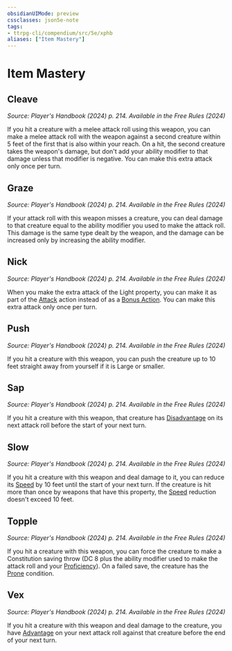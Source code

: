 ```yaml
---
obsidianUIMode: preview
cssclasses: json5e-note
tags:
- ttrpg-cli/compendium/src/5e/xphb
aliases: ["Item Mastery"]
---
```

# Item Mastery

## Cleave
_Source: Player's Handbook (2024) p. 214. Available in the Free Rules (2024)_

If you hit a creature with a melee attack roll using this weapon, you can make a melee attack roll with the weapon against a second creature within 5 feet of the first that is also within your reach. On a hit, the second creature takes the weapon's damage, but don't add your ability modifier to that damage unless that modifier is negative. You can make this extra attack only once per turn.

## Graze
_Source: Player's Handbook (2024) p. 214. Available in the Free Rules (2024)_

If your attack roll with this weapon misses a creature, you can deal damage to that creature equal to the ability modifier you used to make the attack roll. This damage is the same type dealt by the weapon, and the damage can be increased only by increasing the ability modifier.

## Nick
_Source: Player's Handbook (2024) p. 214. Available in the Free Rules (2024)_

When you make the extra attack of the Light property, you can make it as part of the [Attack](actions.md#Attack) action instead of as a [Bonus Action](bonus-action-xphb.md). You can make this extra attack only once per turn.

## Push
_Source: Player's Handbook (2024) p. 214. Available in the Free Rules (2024)_

If you hit a creature with this weapon, you can push the creature up to 10 feet straight away from yourself if it is Large or smaller.

## Sap
_Source: Player's Handbook (2024) p. 214. Available in the Free Rules (2024)_

If you hit a creature with this weapon, that creature has [Disadvantage](disadvantage-xphb.md) on its next attack roll before the start of your next turn.

## Slow
_Source: Player's Handbook (2024) p. 214. Available in the Free Rules (2024)_

If you hit a creature with this weapon and deal damage to it, you can reduce its [Speed](speed-xphb.md) by 10 feet until the start of your next turn. If the creature is hit more than once by weapons that have this property, the [Speed](speed-xphb.md) reduction doesn't exceed 10 feet.

## Topple
_Source: Player's Handbook (2024) p. 214. Available in the Free Rules (2024)_

If you hit a creature with this weapon, you can force the creature to make a Constitution saving throw (DC 8 plus the ability modifier used to make the attack roll and your [Proficiency](proficiency-xphb.md)). On a failed save, the creature has the [Prone](conditions.md#Prone) condition.

## Vex
_Source: Player's Handbook (2024) p. 214. Available in the Free Rules (2024)_

If you hit a creature with this weapon and deal damage to the creature, you have [Advantage](advantage-xphb.md) on your next attack roll against that creature before the end of your next turn.
